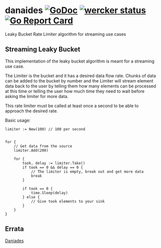 [//]: # " DO NOT ALTER OR REMOVE COPYRIGHT NOTICES OR THIS HEADER. "
[//]: # "  "
[//]: # " Copyright (c) 2019 Oracle and/or its affiliates. All rights reserved. "
[//]: # "  "
[//]: # " The contents of this file are subject to the terms of either the GNU "
[//]: # " General Public License Version 2 only (''GPL'') or the Common Development "
[//]: # " and Distribution License(''CDDL'') (collectively, the ''License'').  You "
[//]: # " may not use this file except in compliance with the License.  You can "
[//]: # " obtain a copy of the License at "
[//]: # " https://oss.oracle.com/licenses/CDDL+GPL-1.1 "
[//]: # " or LICENSE.txt.  See the License for the specific "
[//]: # " language governing permissions and limitations under the License. "
[//]: # "  "
[//]: # " When distributing the software, include this License Header Notice in each "
[//]: # " file and include the License file at LICENSE.txt. "
[//]: # "  "
[//]: # " GPL Classpath Exception: "
[//]: # " Oracle designates this particular file as subject to the ''Classpath'' "
[//]: # " exception as provided by Oracle in the GPL Version 2 section of the License "
[//]: # " file that accompanied this code. "
[//]: # "  "
[//]: # " Modifications: "
[//]: # " If applicable, add the following below the License Header, with the fields "
[//]: # " enclosed by brackets [] replaced by your own identifying information: "
[//]: # " ''Portions Copyright [year] [name of copyright owner]'' "
[//]: # "  "
[//]: # " Contributor(s): "
[//]: # " If you wish your version of this file to be governed by only the CDDL or "
[//]: # " only the GPL Version 2, indicate your decision by adding ''[Contributor] "
[//]: # " elects to include this software in this distribution under the [CDDL or GPL "
[//]: # " Version 2] license.''  If you don't indicate a single choice of license, a "
[//]: # " recipient has the option to distribute your version of this file under "
[//]: # " either the CDDL, the GPL Version 2 or to extend the choice of license to "
[//]: # " its licensees as provided above.  However, if you add GPL Version 2 code "
[//]: # " and therefore, elected the GPL Version 2 license, then the option applies "
[//]: # " only if the new code is made subject to such option by the copyright "
[//]: # " holder. "

# danaides [![GoDoc](https://godoc.org/github.com/jwells131313/danaides/rate?status.svg)](https://godoc.org/github.com/jwells131313/danaides/rate) [![wercker status](https://app.wercker.com/status/3af761a000be024abb16aaf7a7fc8a74/s/master "wercker status")](https://app.wercker.com/project/byKey/3af761a000be024abb16aaf7a7fc8a74) [![Go Report Card](https://goreportcard.com/badge/github.com/jwells131313/danaides)](https://goreportcard.com/report/github.com/jwells131313/danaides)

Leaky Bucket Rate Limiter algorithm for streaming use cases

## Streaming Leaky Bucket

This implementation of the leaky bucket algorithm is meant for a streaming
use case.

The Limiter is the bucket and it has a desired data flow rate. Chunks of data
can be added to the bucket by number and the Limiter will stream element data
back to the user by telling them how many elements can be processed at this time
or telling the user how much time they need to wait before asking the limiter for
more data.

This rate limiter must be called at least once a second to be able to approach
the desired rate.

Basic usage:

```
limiter := New(100) // 100 per second


for {
    // Get data from the source
    limiter.Add(200)

    for {
        took, delay := limiter.Take()
        if took == 0 && delay == 0 {
            // The limiter is empty, break out and get more data
            break
        }

        if took == 0 {
            time.Sleep(delay)
        } else {
            // Give took elements to your sink
        }
    }
}
```

## Errata

[Daniades](https://en.wikipedia.org/wiki/Dana%C3%AFdes)
